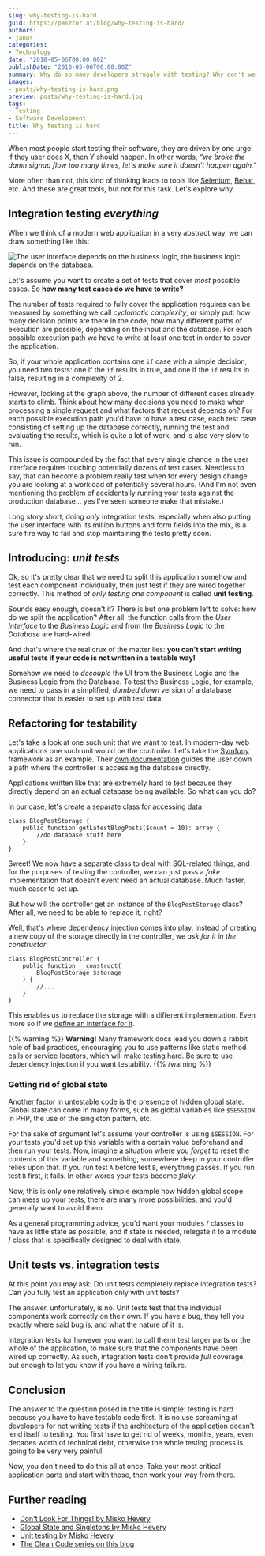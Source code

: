 ```yaml
---
slug: why-testing-is-hard
guid: https://pasztor.at/blog/why-testing-is-hard/
authors:
- janos
categories:
- Technology
date: "2018-05-06T00:00:00Z"
publishDate: "2018-05-06T00:00:00Z"
summary: Why do so many developers struggle with testing? Why don't we all have 9x% test coverage on our code?
images:
- posts/why-testing-is-hard.png
preview: posts/why-testing-is-hard.jpg
tags:
- Testing
- Software Development
title: Why testing is hard
---
```


When most people start testing their software, they are driven by one urge: if they user does X, then Y should happen.
In other words, *&ldquo;we broke the damn signup flow too many times, let's make sure it doesn't happen again.&rdquo;*

More often than not, this kind of thinking leads to tools like [Selenium](https://www.seleniumhq.org/),
[Behat](http://behat.org/), etc. And these are great tools, but not for this task. Let's explore why.

## Integration testing *everything*

When we think of a modern web application in a very abstract way, we can draw something like this:

![The user interface depends on the business logic, the business logic depends on the database.](posts/why-testing-is-hard/module-dependencies.svg)

Let's assume you want to create a set of tests that cover *most* possible cases. So **how many test cases do we have to write?**

The number of tests required to fully cover the application requires can be measured by something we call *cyclomatic complexity*, or simply put: how many decision points are there in the code, how many different paths of execution are possible, depending on the input and the database. For each possible execution path we have to write at least one test in order to cover the application.

So, if your whole application contains one `if` case with a simple decision, you need two tests: one if the `if` results in true, and one if the `if` results in false, resulting in a complexity of 2.

However, looking at the graph above, the number of different cases already starts to climb. Think about how many decisions you need to make when processing a single request and what factors that request depends on? For each possible execution path you'd have to have a test case, each test case consisting of setting up the database correctly, running the test and evaluating the results, which is quite a lot of work, and is also very slow to run.

This issue is compounded by the fact that every single change in the user interface requires touching potentially dozens of test cases. Needless to say, that can become a problem really fast when for every design change you are looking at a workload of potentially several hours. (And I'm not even mentioning the problem of accidentally running your tests against the production database... yes I've seen someone make that mistake.)

Long story short, doing *only* integration tests, especially when also putting the user interface with its million
buttons and form fields into the mix, is a sure fire way to fail and stop maintaining the tests pretty soon.

## Introducing: *unit tests*

Ok, so it's pretty clear that we need to split this application somehow and test each component individually, then just test if they are wired together correctly. This method of *only testing one component* is called **unit testing**.

Sounds easy enough, doesn't it? There is but one problem left to solve: how do we split the application? After all, the function calls from the *User Interface* to the *Business Logic* and from the *Business Logic* to the *Database* are hard-wired!

And that's where the real crux of the matter lies: **you can't start writing useful tests if your code is not written in a testable way!**

Somehow we need to *decouple* the UI from the Business Logic and the Business Logic from the Database. To test the
Business Logic, for example, we need to pass in a simplified, *dumbed down* version of a database connector that is easier to set up with test data.

## Refactoring for testability

Let's take a look at one such unit that we want to test. In modern-day web applications one such unit would be the 
*controller*. Let's take the [Symfony](https://symfony.com/) framework as an example. Their
[own documentation](https://symfony.com/doc/current/doctrine.html#persisting-objects-to-the-database) guides the user
down a path where the controller is accessing the database directly.

Applications written like that are extremely hard to test because they directly depend on an actual database being
available. So what can you do?

In our case, let's create a separate class for accessing data:

```php?start_inline=1
class BlogPostStorage {
    public function getLatestBlogPosts($count = 10): array {
        //do database stuff here
    } 
}
```

Sweet! We now have a separate class to deal with SQL-related things, and for the purposes of testing the controller,
we can just pass a *fake* implementation that doesn't event need an actual database. Much faster, much easer to set up.

But how will the controller get an instance of the `BlogPostStorage` class? After all, we need to be able to replace it,
right?

Well, that's where [dependency injection](/blog/clean-code-dependencies) comes into play. Instead of creating a new
copy of the storage directly in the controller, we *ask for it in the constructor*:

```php?start_inline
class BlogPostController {
    public function __construct(
        BlogPostStorage $storage
    ) {
        //...
    }
}
```

This enables us to replace the storage with a different implementation. Even more so if we
[define an interface for it](/blog/the-curious-case-of-interfaces).

{{% warning %}}
**Warning!** Many framework docs lead you down a rabbit hole of bad practices, encouraging you to use patterns like static method calls or service locators, which will make testing hard. Be sure to use dependency injection if you want testability.
{{% /warning %}}

### Getting rid of global state

Another factor in untestable code is the presence of hidden global state. Global state can come in many forms, such as global variables like `$SESSION` in PHP, the use of the singleton pattern, etc.

For the sake of argument let's assume your controller is using `$SESSION`. For your tests you'd set up this variable with a certain value beforehand and then run your tests. Now, imagine a situation where you *forget* to reset the contents of this variable and something, somewhere deep in your controller relies upon that. If you run test `A` before test `B`, everything passes. If you run test `B` first, it fails. In other words your tests become *flaky*.

Now, this is only one relatively simple example how hidden global scope can mess up your tests, there are many more possibilities, and you'd generally want to avoid them.

As a general programming advice, you'd want your modules / classes to have as little state as possible, and if state is needed, relegate it to a module / class that is specifically designed to deal with state.

## Unit tests vs. integration tests

At this point you may ask: Do unit tests completely replace integration tests? Can you fully test an application only
with unit tests?

The answer, unfortunately, is no. Unit tests test that the individual components work correctly on their own. If you 
have a bug, they tell you exactly where said bug is, and what the nature of it is.

Integration tests (or however you want to call them) test larger parts or the whole of the application, to make sure
that the components have been wired up correctly. As such, integration tests don't provide *full* coverage, but enough
to let you know if you have a wiring failure.

## Conclusion

The answer to the question posed in the title is simple: testing is hard because you have to have testable code first.
It is no use screaming at developers for not writing tests if the architecture of the application doesn't lend itself
to testing. You first have to get rid of  weeks, months, years, even decades worth of technical debt, otherwise the 
whole testing process is going to be very very painful.

Now, you don't need to do this all at once. Take your most critical application parts and start with those, then
work your way from there.

## Further reading

- [Don't Look For Things! by Misko Hevery](https://www.youtube.com/watch?v=RlfLCWKxHJ0)
- [Global State and Singletons by Misko Hevery](https://www.youtube.com/watch?v=-FRm3VPhseI)
- [Unit testing by Misko Hevery](https://www.youtube.com/watch?v=wEhu57pih5w)
- [The Clean Code series on this blog](/tags/clean-code)
